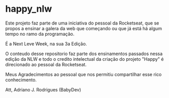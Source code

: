 # happy_nlw

Este projeto faz parte de uma iniciativa do pessoal da Rocketseat, que se propos a ensinar a galera da web que começando ou que já está há algum tempo no ramo da programação.

É a Next Leve Week, na sua 3a Edição.

O conteudo desse repositorio faz parte dos ensinamentos passados nessa edição da NLW e todo o credito intelectual da criação do projeto "Happy" é direcionado ao pessoal da Rocketseat.

Meus Agradecimentos ao pessoal que nos permitiu compartilhar esse rico conhecimento.

Att, Adriano J. Rodrigues (BabyDev)